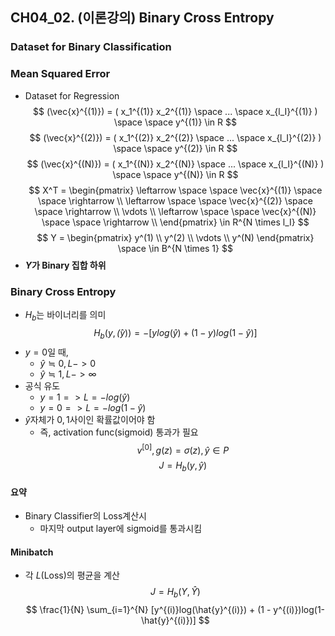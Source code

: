 ## CH04_02. (이론강의) Binary Cross Entropy

### Dataset for Binary Classification
### Mean Squared Error
- Dataset for Regression
$$
(\vec{x}^{(1)}) = ( x_1^{(1)} x_2^{(1)} \space ... \space x_{l_I}^{(1)} ) \space \space y^{(1)} \in R
$$
$$
(\vec{x}^{(2)}) = ( x_1^{(2)} x_2^{(2)} \space ... \space x_{l_I}^{(2)} ) \space \space y^{(2)} \in R
$$
$$
(\vec{x}^{(N)}) = ( x_1^{(N)} x_2^{(N)} \space ... \space x_{l_I}^{(N)} ) \space \space y^{(N)} \in R
$$
$$
X^T = \begin{pmatrix} 
\leftarrow \space \space \vec{x}^{(1)} \space \space \rightarrow \\
\leftarrow \space \space \vec{x}^{(2)} \space \space \rightarrow \\
\vdots \\
\leftarrow \space \space \vec{x}^{(N)} \space \space \rightarrow \\
\end{pmatrix} \in R^{N \times l_I}
$$
$$
Y = \begin{pmatrix}
y^(1) \\
y^(2) \\
\vdots \\
y^(N) \end{pmatrix} \space \in B^{N \times 1}
$$
- **$Y$가 Binary 집합 하위**

### Binary Cross Entropy
- $H_b$는 바이너리를 의미
$$
H_b(y, \hat(y)) = - [y log(\hat{y}) + (1-y)log(1-\hat{y})]
$$
- $y=0$일 때,
  - $\hat{y} \fallingdotseq 0, L -> 0$
  - $\hat{y} \fallingdotseq 1, L -> \infty$
- 공식 유도
  - $y=1 => L = -log(\hat{y})$
  - $y=0 => L = -log(1-\hat{y})$
- $\hat{y}$자체가 $0, 1$사이인 확률값이어야 함
  - 즉, activation func(sigmoid) 통과가 필요
$$
v^{[0]}, g(z) = \sigma(z), \hat{y} \in P
$$
$$
J = H_b(y, \hat{y})
$$

#### 요약
- Binary Classifier의 Loss계산시
  - 마지막 output layer에 sigmoid를 통과시킴

#### Minibatch
- 각 $L$(Loss)의 평균을 계산
$$
J = H_b(Y, \hat{Y})
$$
$$
\frac{1}{N} \sum_{i=1}^{N} [y^{(i)}log(\hat{y}^{(i)}) + (1 - y^{(i)})log(1-\hat{y}^{(i)})]
$$